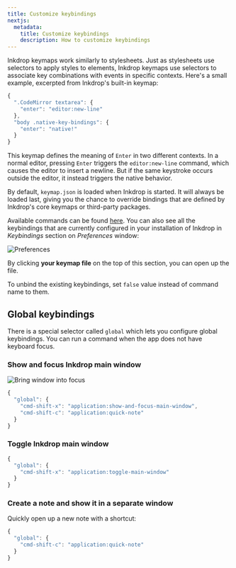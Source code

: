 ```yaml
---
title: Customize keybindings
nextjs:
  metadata:
    title: Customize keybindings
    description: How to customize keybindings
---
```


Inkdrop keymaps work similarly to stylesheets.
Just as stylesheets use selectors to apply styles to elements, Inkdrop keymaps use selectors to associate key combinations with events in specific contexts.
Here's a small example, excerpted from Inkdrop's built-in keymap:

```js
{
  ".CodeMirror textarea": {
    "enter": "editor:new-line"
  },
  "body .native-key-bindings": {
    "enter": "native!"
  }
}
```

This keymap defines the meaning of `Enter` in two different contexts.
In a normal editor, pressing `Enter` triggers the `editor:new-line` command, which causes the editor to insert a newline.
But if the same keystroke occurs outside the editor, it instead triggers the native behavior.

By default, `keymap.json` is loaded when Inkdrop is started.
It will always be loaded last, giving you the chance to override bindings that are defined by Inkdrop's core keymaps or third-party packages.

Available commands can be found [here](/manual/list-of-commands).
You can also see all the keybindings that are currently configured in your installation of Inkdrop in _Keybindings_ section on _Preferences_ window:

![Preferences](/images/customizing-keybindings_preferences.png)

By clicking **your keymap file** on the top of this section, you can open up the file.

To unbind the existing keybindings, set `false` value instead of command name to them.

## Global keybindings

There is a special selector called `global` which lets you configure global keybindings.
You can run a command when the app does not have keyboard focus.

### Show and focus Inkdrop main window

![Bring window into focus](/images/customizing-keybindings_globalshortcuts.gif)

```js
{
  "global": {
    "cmd-shift-x": "application:show-and-focus-main-window",
    "cmd-shift-c": "application:quick-note"
  }
}
```

### Toggle Inkdrop main window

```js
{
  "global": {
    "cmd-shift-x": "application:toggle-main-window"
  }
}
```

### Create a note and show it in a separate window

Quickly open up a new note with a shortcut:

```js
{
  "global": {
    "cmd-shift-c": "application:quick-note"
  }
}
```
